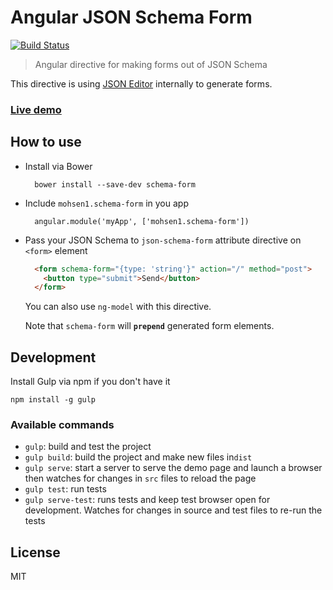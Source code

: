 # Angular JSON Schema Form

[![Build Status](https://travis-ci.org/mohsen1/angular-json-schema-form.svg?branch=master)](https://travis-ci.org/mohsen1/angular-json-schema-form)

> Angular directive for making forms out of JSON Schema

This directive is using [JSON Editor](http://jeremydorn.com/json-editor/) internally to generate forms.

### [Live demo](http://azimi.me/angular-json-schema-form/demo/demo.html)

## How to use

* Install via Bower

  ```
    bower install --save-dev schema-form
  ```
* Include `mohsen1.schema-form` in you app

  ```
    angular.module('myApp', ['mohsen1.schema-form'])
  ```
* Pass your JSON Schema to `json-schema-form` attribute directive on `<form>` element

  ```html
    <form schema-form="{type: 'string'}" action="/" method="post">
      <button type="submit">Send</button>
    </form>
  ```

  You can also use `ng-model` with this directive.

  Note that `schema-form` will **`prepend`** generated form elements.

## Development

Install Gulp via npm if you don't have it

```shell
npm install -g gulp
```

### Available commands

* `gulp`: build and test the project
* `gulp build`: build the project and make new files in`dist`
* `gulp serve`: start a server to serve the demo page and launch a browser then watches for changes in `src` files to reload the page
* `gulp test`: run tests
* `gulp serve-test`: runs tests and keep test browser open for development. Watches for changes in source and test files to re-run the tests

## License
MIT
